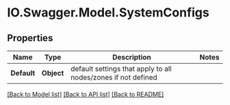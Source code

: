# IO.Swagger.Model.SystemConfigs
## Properties

Name | Type | Description | Notes
------------ | ------------- | ------------- | -------------
**Default** | **Object** | default settings that apply to all nodes/zones if not defined | 

[[Back to Model list]](../README.md#documentation-for-models) [[Back to API list]](../README.md#documentation-for-api-endpoints) [[Back to README]](../README.md)

